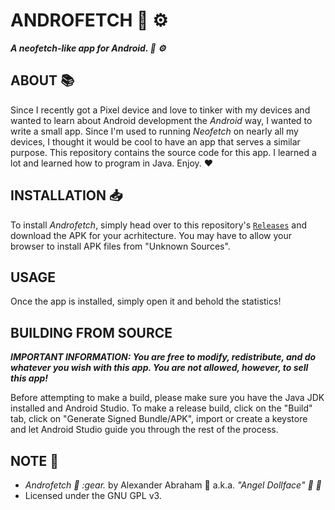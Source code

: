 # ANDROFETCH :robot: :gear:

***A neofetch-like app for Android. :robot: :gear:***

## ABOUT :books:

Since I recently got a Pixel device and love to tinker with my devices and wanted to learn about Android development the *Android* way, I wanted to write a small app.
Since I'm used to running *Neofetch* on nearly all my devices, I thought it would be cool to have an app that serves a similar purpose. This repository contains the source code for this app. 
I learned a lot and learned how to program in Java. Enjoy. :heart:

## INSTALLATION :inbox_tray:

To install *Androfetch*, simply head over to this repository's [`Releases`](https://github.com/angeldollface/androfetch/releases) and download the APK for your acrhitecture.
You may have to allow your browser to install APK files from "Unknown Sources".

## USAGE

Once the app is installed, simply open it and behold the statistics!

## BUILDING FROM SOURCE

***IMPORTANT INFORMATION: You are free to modify, redistribute, and do whatever you wish with this app. You are not allowed, however, to sell this app!***

Before attempting to make a build, please make sure you have the Java JDK installed and Android Studio. To make a release build, click on the "Build" tab, click on "Generate Signed Bundle/APK", import or create a keystore and let Android Studio guide you through the rest of the process.

## NOTE :scroll:

- *Androfetch :robot: :gear.* by Alexander Abraham :black_heart: a.k.a. *"Angel Dollface" :dolls: :ribbon:*
- Licensed under the GNU GPL v3.
